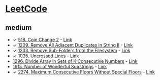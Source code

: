 # [LeetCode](https://leetcode.com/)
## medium
- &check; [518. Coin Change 2](./src/leetCode/0518.js) - [Link](https://leetcode.com/problems/coin-change-2/)
- &check; [1209. Remove All Adjacent Duplicates in String II](./src/leetCode/1209.js) - [Link](https://leetcode.com/problems/remove-all-adjacent-duplicates-in-string-ii/)
- &check; [1233. Remove Sub-Folders from the Filesystem](./src/leetCode/1233.js) - [Link](https://leetcode.com/problems/remove-sub-folders-from-the-filesystem/)
- &check; [1035. Uncrossed Lines](./src/leetCode/1035.js) - [Link](https://leetcode.com/problems/uncrossed-lines/)
- [1296. Divide Array in Sets of K Consecutive Numbers](./src/leetCode/1296.js) - [Link](https://leetcode.com/problems/divide-array-in-sets-of-k-consecutive-numbers/)
- [1915. Number of Wonderful Substrings](./src/leetCode/1915.js) - [Link](https://leetcode.com/problems/number-of-wonderful-substrings/)
- &check; [2274. Maximum Consecutive Floors Without Special Floors](./src/leetCode/2274.js) - [Link](https://leetcode.com/problems/maximum-consecutive-floors-without-special-floors/)
